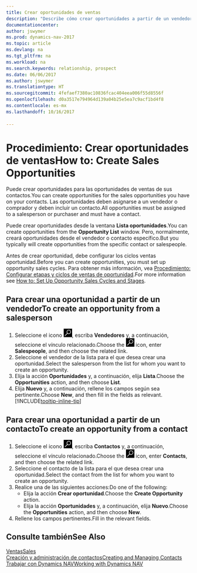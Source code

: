 ```yaml
---
title: Crear oportunidades de ventas
description: "Describe cómo crear oportunidades a partir de un vendedor o un contacto en Dynamics NAV."
documentationcenter: 
author: jswymer
ms.prod: dynamics-nav-2017
ms.topic: article
ms.devlang: na
ms.tgt_pltfrm: na
ms.workload: na
ms.search.keywords: relationship, prospect
ms.date: 06/06/2017
ms.author: jswymer
ms.translationtype: HT
ms.sourcegitcommit: 4fefaef7380ac10836fcac404eea006f55d8556f
ms.openlocfilehash: d0a3517e794964d139a04b25e5ea7c9acf1bd4f8
ms.contentlocale: es-mx
ms.lasthandoff: 10/16/2017

---
```

# <a name="how-to-create-sales-opportunities"></a><span data-ttu-id="7dfba-103">Procedimiento: Crear oportunidades de ventas</span><span class="sxs-lookup"><span data-stu-id="7dfba-103">How to: Create Sales Opportunities</span></span>
<span data-ttu-id="7dfba-104">Puede crear oportunidades para las oportunidades de ventas de sus contactos.</span><span class="sxs-lookup"><span data-stu-id="7dfba-104">You can create opportunities for the sales opportunities you have on your contacts.</span></span> <span data-ttu-id="7dfba-105">Las oportunidades deben asignarse a un vendedor o comprador y deben incluir un contacto.</span><span class="sxs-lookup"><span data-stu-id="7dfba-105">All opportunities must be assigned to a salesperson or purchaser and must have a contact.</span></span>

<span data-ttu-id="7dfba-106">Puede crear oportunidades desde la ventana **Lista oportunidades**.</span><span class="sxs-lookup"><span data-stu-id="7dfba-106">You can create opportunities from the **Opportunity List** window.</span></span> <span data-ttu-id="7dfba-107">Pero, normalmente, creará oportunidades desde el vendedor o contacto específico.</span><span class="sxs-lookup"><span data-stu-id="7dfba-107">But you typically will create opportunities from the specific contact or salespeople.</span></span>

<span data-ttu-id="7dfba-108">Antes de crear oportunidad, debe configurar los ciclos ventas oportunidad.</span><span class="sxs-lookup"><span data-stu-id="7dfba-108">Before you can create opportunities, you must set up opportunity sales cycles.</span></span> <span data-ttu-id="7dfba-109">Para obtener más información, vea [Procedimiento: Configurar etapas y ciclos de ventas de oportunidad](marketing-how-setup-opportunity-sales-cycles-stages.md).</span><span class="sxs-lookup"><span data-stu-id="7dfba-109">For more information see [How to: Set Up Opportunity Sales Cycles and Stages](marketing-how-setup-opportunity-sales-cycles-stages.md).</span></span>

## <a name="to-create-an-opportunity-from-a-salesperson"></a><span data-ttu-id="7dfba-110">Para crear una oportunidad a partir de un vendedor</span><span class="sxs-lookup"><span data-stu-id="7dfba-110">To create an opportunity from a salesperson</span></span>
1. <span data-ttu-id="7dfba-111">Seleccione el icono ![Buscar página o informe](media/ui-search/search_small.png "icono Buscar página o informe"), escriba **Vendedores** y, a continuación, seleccione el vínculo relacionado.</span><span class="sxs-lookup"><span data-stu-id="7dfba-111">Choose the ![Search for Page or Report](media/ui-search/search_small.png "Search for Page or Report icon") icon, enter **Salespeople**, and then choose the related link.</span></span>
2. <span data-ttu-id="7dfba-112">Seleccione el vendedor de la lista para el que desea crear una oportunidad.</span><span class="sxs-lookup"><span data-stu-id="7dfba-112">Select the salesperson from the list for whom you want to create an opportunity.</span></span>
3. <span data-ttu-id="7dfba-113">Elija la acción **Oportunidades** y, a continuación, elija **Lista**.</span><span class="sxs-lookup"><span data-stu-id="7dfba-113">Choose the **Opportunities** action, and then choose **List**.</span></span>
4. <span data-ttu-id="7dfba-114">Elija **Nuevo** y, a continuación, rellene los campos según sea pertinente.</span><span class="sxs-lookup"><span data-stu-id="7dfba-114">Choose **New**, and then fill in the fields as relevant.</span></span> [!INCLUDE[tooltip-inline-tip](includes/tooltip-inline-tip_md.md)]  



## <a name="to-create-an-opportunity-from-a-contact"></a><span data-ttu-id="7dfba-115">Para crear una oportunidad a partir de un contacto</span><span class="sxs-lookup"><span data-stu-id="7dfba-115">To create an opportunity from a contact</span></span>
1. <span data-ttu-id="7dfba-116">Seleccione el icono ![Buscar página o informe](media/ui-search/search_small.png "icono Buscar página o informe"), escriba **Contactos** y, a continuación, seleccione el vínculo relacionado.</span><span class="sxs-lookup"><span data-stu-id="7dfba-116">Choose the ![Search for Page or Report](media/ui-search/search_small.png "Search for Page or Report icon") icon, enter **Contacts**, and then choose the related link.</span></span>
2. <span data-ttu-id="7dfba-117">Seleccione el contacto de la lista para el que desea crear una oportunidad.</span><span class="sxs-lookup"><span data-stu-id="7dfba-117">Select the contact from the list for whom you want to create an opportunity.</span></span>
3. <span data-ttu-id="7dfba-118">Realice una de las siguientes acciones:</span><span class="sxs-lookup"><span data-stu-id="7dfba-118">Do one of the following:</span></span>
   * <span data-ttu-id="7dfba-119">Elija la acción **Crear oportunidad**.</span><span class="sxs-lookup"><span data-stu-id="7dfba-119">Choose the **Create Opportunity** action.</span></span>
   * <span data-ttu-id="7dfba-120">Elija la acción **Oportunidades** y, a continuación, elija **Nuevo**.</span><span class="sxs-lookup"><span data-stu-id="7dfba-120">Choose the  **Opportunities** action, and then choose **New**.</span></span>
4. <span data-ttu-id="7dfba-121">Rellene los campos pertinentes.</span><span class="sxs-lookup"><span data-stu-id="7dfba-121">Fill in the relevant fields.</span></span>

## <a name="see-also"></a><span data-ttu-id="7dfba-122">Consulte también</span><span class="sxs-lookup"><span data-stu-id="7dfba-122">See Also</span></span>
[<span data-ttu-id="7dfba-123">Ventas</span><span class="sxs-lookup"><span data-stu-id="7dfba-123">Sales</span></span>](sales-manage-sales.md)  
[<span data-ttu-id="7dfba-124">Creación y administración de contactos</span><span class="sxs-lookup"><span data-stu-id="7dfba-124">Creating and Managing Contacts</span></span>](marketing-contacts.md)  
[<span data-ttu-id="7dfba-125">Trabajar con Dynamics NAV</span><span class="sxs-lookup"><span data-stu-id="7dfba-125">Working with Dynamics NAV</span></span>](ui-work-product.md)

